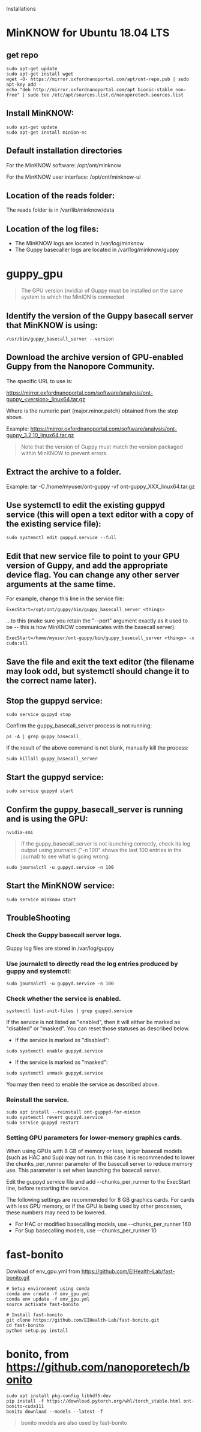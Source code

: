 Installations

# MinKNOW for Ubuntu 18.04 LTS

## get repo

```
sudo apt-get update
sudo apt-get install wget
wget -O- https://mirror.oxfordnanoportal.com/apt/ont-repo.pub | sudo apt-key add -
echo "deb http://mirror.oxfordnanoportal.com/apt bionic-stable non-free" | sudo tee /etc/apt/sources.list.d/nanoporetech.sources.list
```

## Install MinKNOW:

```
sudo apt-get update
sudo apt-get install minion-nc

```


## Default installation directories

For the MinKNOW software:
/opt/ont/minknow

For the MinKNOW user interface:
/opt/ont/minknow-ui


## Location of the reads folder:

The reads folder is in /var/lib/minknow/data


## Location of the log files:

* The MinKNOW logs are located in /var/log/minknow
* The Guppy basecaller logs are located in /var/log/minknow/guppy


# guppy_gpu

> The GPU version (nvidia) of Guppy must be installed on the same system to which the MinION is connected

## Identify the version of the Guppy basecall server that MinKNOW is using:

```
/usr/bin/guppy_basecall_server --version
```

## Download the archive version of GPU-enabled Guppy from the Nanopore Community.

The specific URL to use is:

https://mirror.oxfordnanoportal.com/software/analysis/ont-guppy_<version>_linux64.tar.gz

Where <version> is the numeric part (major.minor.patch) obtained from the step above.

Example:
https://mirror.oxfordnanoportal.com/software/analysis/ont-guppy_3.2.10_linux64.tar.gz

> Note that the version of Guppy must match the version packaged within MinKNOW to prevent errors. 

## Extract the archive to a folder.

Example:
tar -C /home/myuser/ont-guppy -xf ont-guppy_XXX_linux64.tar.gz

## Use systemctl to edit the existing guppyd service (this will open a text editor with a copy of the existing service file):

```
sudo systemctl edit guppyd.service --full
```

## Edit that new service file to point to your GPU version of Guppy, and add the appropriate device flag. You can change any other server arguments at the same time.

For example, change this line in the service file:

```
ExecStart=/opt/ont/guppy/bin/guppy_basecall_server <things>
```

...to this (make sure you retain the "--port" argument exactly as it used to be -- this is how MinKNOW communicates with the basecall server):

```
ExecStart=/home/myuser/ont-guppy/bin/guppy_basecall_server <things> -x cuda:all
```

## Save the file and exit the text editor (the filename may look odd, but systemctl should change it to the correct name later).


## Stop the guppyd service:

```
sudo service guppyd stop
```

Confirm the guppy_basecall_server process is not running:

```
ps -A | grep guppy_basecall_
```

If the result of the above command is not blank, manually kill the process:

```
sudo killall guppy_basecall_server
```

## Start the guppyd service:

```
sudo service guppyd start
```

## Confirm the guppy_basecall_server is running and is using the GPU:

```nvidia-smi```


> If the guppy_basecall_server is not launching correctly, check its log output using journalctl ("-n 100" shows the last 100 entries in the journal) to see what is going wrong:

```
sudo journalctl -u guppyd.service -n 100
```

## Start the MinKNOW service:

```
sudo service minknow start
```

## TroubleShooting


### Check the Guppy basecall server logs.

Guppy log files are stored in /var/log/guppy

### Use journalctl to directly read the log entries produced by guppy and systemctl:

```
sudo journalctl -u guppyd.service -n 100
```

### Check whether the service is enabled.

```
systemctl list-unit-files | grep guppyd.service
```


If the service is not listed as "enabled", then it will either be marked as "disabled" or "masked". You can reset those statuses as described below.

* If the service is marked as "disabled":

```
sudo systemctl enable guppyd.service
```


* If the service is marked as "masked":

```
sudo systemctl unmask guppyd.service
```

You may then need to enable the service as described above.

### Reinstall the service.

```
sudo apt install --reinstall ont-guppyd-for-minion
sudo systemctl revert guppyd.service
sudo service guppyd restart
```

### Setting GPU parameters for lower-memory graphics cards.

When using GPUs with 8 GB of memory or less, larger basecall models (such as HAC and Sup) may not run. In this case it is recommended to lower the chunks_per_runner parameter of the basecall server to reduce memory use. This parameter is set when launching the basecall server.

Edit the guppyd service file and add --chunks_per_runner <value> to the ExecStart line, before restarting the service.

The following settings are recommended for 8 GB graphics cards. For cards with less GPU memory, or if the GPU is being used by other processes, these numbers may need to be lowered.

* For HAC or modified basecalling models, use --chunks_per_runner 160
* For Sup basecalling models, use --chunks_per_runner 10



# fast-bonito

Dowload of env_gpu.yml from https://github.com/EIHealth-Lab/fast-bonito.git

```
# Setup environment using conda
conda env create -f env_gpu.yml 
conda env update -f env_gpu.yml
source activate fast-bonito

# Install fast-bonito
git clone https://github.com/EIHealth-Lab/fast-bonito.git
cd fast-bonito
python setup.py install
```

# bonito, from https://github.com/nanoporetech/bonito

```
sudo apt install pkg-config libhdf5-dev
pip install -f https://download.pytorch.org/whl/torch_stable.html ont-bonito-cuda111
bonito download --models --latest -f
```

> bonito models are also used by fast-bonito